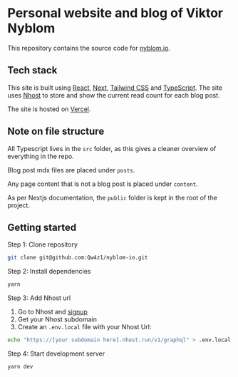 # Personal website and blog of Viktor Nyblom

This repository contains the source code for [nyblom.io](https://nyblom.io).

## Tech stack

This site is built using [React](https://reactjs.org/), [Next](https://nextjs.org/), [Tailwind CSS](https://tailwindcss.com/) and [TypeScript](https://www.typescriptlang.org/). The site uses [Nhost](https://nhost.io/) to store and show the current read count for each blog post.

The site is hosted on [Vercel](https://vercel.com/).


## Note on file structure

All Typescript lives in the `src` folder, as this gives a cleaner overview of everything in the repo.

Blog post mdx files are placed under `posts`.

Any page content that is not a blog post is placed under `content`.

As per Nextjs documentation, the `public` folder is kept in the root of the project.

## Getting started

Step 1: Clone repository

```bash
git clone git@github.com:Qw4z1/nyblom-io.git
```

Step 2: Install dependencies

```bash
yarn
```

Step 3: Add Nhost url

  1. Go to Nhost and [signup](https://app.nhost.io/signup)
  2. Get your Nhost subdomain
  3. Create an `.env.local` file with your Nhost Url:

```bash
echo "https://[your subdomain here].nhost.run/v1/graphql" > .env.local
```

Step 4: Start development server

```bash
yarn dev
```
